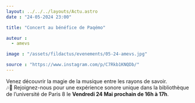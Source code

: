 ```yaml
---
layout: ../../../layouts/Actu.astro
date : "24-05-2024 23:00"

title: "Concert au bénéfice de Paqémo"

auteur :
  - amevs

image : "/assets/fildactus/evenements/05-24-amevs.jpg"

source : "https://www.instagram.com/p/C7Rkb1KNQDb/"
---
```


Venez découvrir la magie de la musique entre les rayons de savoir.  
🎶📖 Rejoignez-nous pour une expérience sonore unique dans la bibliothèque de l’université de Paris 8 le __Vendredi 24 Mai prochain de 16h à 17h__.
